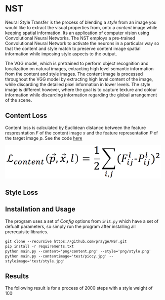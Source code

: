 # NST

Neural Style Transfer is the process of blending a *style* from an image you would like to extract the visual properties from, onto a *content* image while keeping spatial information. Its an application of computer vision using Convolutional Neural Networks. The NST employs a pre-trained Convolutional Neural Network to activate the neurons in a particular way so that the content and style match to preserve content image spatial information while imposing style aspects to the output. 

The VGG model, which is pretrained to perform object recognition and localization on natural images, extracting high level semantic information from the content and style images. The content image is processed throughout the VGG model by extracting high level content of the image, while discarding the detailed pixel information in lower levels. The style image is different however, where the goal is to capture texture and colour information while discarding information regarding the global arrangement of the scene. 

## Content Loss 

Content loss is calculated by Euclidean distance between the feature respresntation $F$ of the content image $x$ and the feature representation $P$ of the target image $p$. See the code [here]()

![a](utils/contentLoss.png)


## Style Loss


## Installation and Usage

The program uses a set of *Config* options from `init.py` which have a set of defualt parameters, so simply run the program after installing all prerequisite libraries. 
```
git clone --recursive https://github.com/prayge/NST.git
pip install -r requirements.txt
python main.py --content='png/content.png' --style='png/style.png'
python main.py --contentimage='test/piccy.jpg' --styleimage='test/style.jpg'
```

## Results

The following result is for a process of 2000 steps with a style weight of 100
